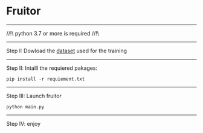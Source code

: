 # Fruitor
___

//!\\ python 3.7 or more is required //!\\ 
___
Step I: Dowload the [dataset](https://drive.google.com/open?id=14SY_Vs68ERWqOO414fLekYoAL2JWMKhw) used for the training
___

Step II: Intalll the requiered pakages:

`pip install -r requiement.txt`

___

Step III: Launch fruitor

`python main.py`

___

Step IV: enjoy
